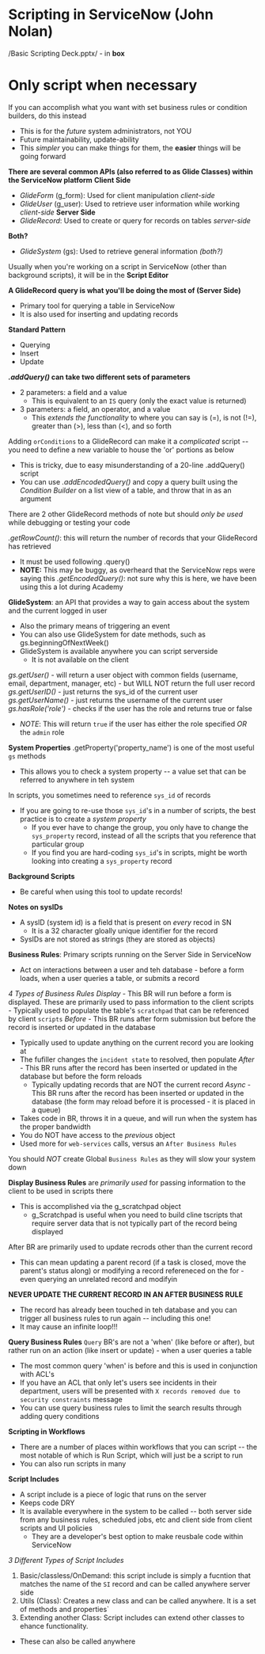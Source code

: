 # Scripting in ServiceNow (John Nolan)
/Basic Scripting Deck.pptx/ - in **box**

# **Only script when necessary**
If you can accomplish what you want with set business rules or condition builders, do this instead
- This is for the _future_ system administrators, not YOU
- Future maintainability, update-ability
- This _simpler_ you can make things for them, the **easier** things will be going forward

**There are several common APIs (also referred to as Glide Classes) within the ServiceNow platform**
**Client Side**
- _GlideForm_ (g\_form): Used for client manipulation _client-side_ 
- _GlideUser_ (g\_user): Used to retrieve user information while working _client-side_
**Server Side**
- _GlideRecord_: Used to create or query for records on tables _server-side_

**Both?**
- _GlideSystem_ (gs): Used to retrieve general information _(both?)_

Usually when you're working on a script in ServiceNow (other than background scripts),
it will be in the **Script Editor**

**A GlideRecord query is what you'll be doing the most of (Server Side)**
- Primary tool for querying a table in ServiceNow
- It is also used for inserting and updating records

**Standard Pattern**
- Querying
- Insert
- Update

**_.addQuery()_ can take two different sets of parameters**
- 2 parameters: a field and a value
  - This is equivalent to an `IS` query (only the exact value is returned)
- 3 parameters: a field, an operator, and a value
  - This _extends the functionality_ to where you can say is (=), is not (!=), greater than (>), 
    less than (<), and so forth

Adding `orConditions` to a GlideRecord can make it a _complicated_ script -- you need 
to define a new variable to house the 'or' portions as below
  - This is tricky, due to easy misunderstanding of a 20-line .addQuery() script
  - You can use _.addEncodedQuery()_ and copy a query built using the *Condition Builder* 
    on a list view of a table, and throw that in as an argument

There are 2 other GlideRecord methods of note but should _only be used_ while debugging 
or testing your code

_.getRowCount()_: this will return the number of records that your GlideRecord has retrieved
  - It must be used following .query()
  - **NOTE:** This may be buggy, as overheard that the ServiceNow reps were saying this
_.getEncodedQuery()_: not sure why this is here, we have been using this a lot during Academy


**GlideSystem**: an API that provides a way to gain access about the system and the current logged in user
  - Also the primary means of triggering an event
  - You can also use GlideSystem for date methods, such as gs.beginningOfNextWeek()
  - GlideSystem is available anywhere you can script serverside
    - It is not available on the client

_gs.getUser()_ - will return a user object with common fields (username, email, department, manager, etc) - but WILL NOT return the full user record
_gs.getUserID()_ - just returns the sys\_id of the current user
_gs.getUserName()_ - just returns the username of the current user
_gs.hasRole('role')_ - checks if the user has the role and returns true or false
  - *NOTE*: This will return `true` if the user has either the role specified _OR_ the `admin` role

**System Properties**
.getProperty('property\_name') is one of the most useful `gs` methods
  - This allows you to check a system property -- a value set that can be referred to 
    anywhere in teh system

In scripts, you sometimes need to reference `sys_id` of records
- If you are going to re-use those `sys_id`'s in a number of scripts, the best practice 
  is to create a *system property*
  - If you ever have to change the group, you only have to change the `sys_property` record, 
    instead of all the scripts that you reference that particular group
  - If you find you are hard-coding `sys_id`'s in scripts, might be worth looking into 
    creating a `sys_property` record

**Background Scripts**
- Be careful when using this tool to update records!


**Notes on sysIDs**
- A sysID (system id) is a field that is present on *every* recod in SN
  - It is a 32 character gloally unique identifier for the record
- SysIDs are not stored as strings (they are stored as objects)


**Business Rules**: Primary scripts running on the Server Side in ServiceNow
- Act on interactions between a user and teh database - before a form loads, when a user 
  queries a table, or submits a record

_*4 Types of Business Rules*_
*Display* - This BR will run before a form is displayed. These are primarily used to pass 
	    information to the client scripts
	  - Typically used to populate the table's `scratchpad` that can be referenced by client `scripts`
*Before* - This BR runs after form submission but before the record is inserted or updated in the database
  - Typically used to update anything on the current record you are looking at
  - The fufiller changes the `incident state` to resolved, then populate
*After* - This BR runs after the record has been inserted or updated in the database but 
	  before the form reloads
	- Typically updating records that are NOT the current record
*Async* - This BR runs after the record has been inserted or updated in the database (the form may reload before it is processed - it is placed in a queue)
  - Takes code in BR, throws it in a queue, and will run when the system has the proper bandwidth
  - You do NOT have access to the _previous_ object
  - Used more for `web-services` calls, versus an `After Business Rules`

You should *NOT* create Global `Business Rules` as they will slow your system down

**Display Business Rules** are _primarily used_ for passing information to the client to be used 
in scripts there
- This is accomplished via the g_scratchpad object
  - g_Scratchpad is useful when you need to build cline tscripts that require server data 
    that is not typically part of the record being displayed

After BR are primarily used to update recrods other than the current record
- This can mean updating a parent record (if a task is closed, move the parent's status along) 
  or modifying a record refereneced on the for - even querying an unrelated record and modifyin

**NEVER UPDATE THE CURRENT RECORD IN AN AFTER BUSINESS RULE**
  - The record has already been touched in teh database and you can trigger all business rules 
    to run again -- including this one!
  - It may cause an infinite loop!!!

**Query Business Rules**
`Query` BR's are not a 'when' (like before or after), but rather run on an action (like insert or update) - when a user queries a table
- The most common query 'when' is before and this is used in conjunction with ACL's
- If you have an ACL that only let's users see incidents in their department, users will be 
  presented with `X records removed due to security constraints` message
- You can use query business rules to limit the search results through adding query conditions


**Scripting in Workflows**
- There are a number of places within workflows that you can script -- the most notable of 
  which is Run Script, which will just be a script to run
- You can also run scripts in many 


**Script Includes**
- A script include is a piece of logic that runs on the server
- Keeps code DRY
- It is available everywhere in the system to be called -- both server side from any business rules, 
  scheduled jobs, etc and client side from client scripts and UI policies
  - They are a developer's best option to make reusbale code within ServiceNow

_3 Different Types of Script Includes_
1. Basic/classless/OnDemand: this script include is simply a fucntion that matches the name 
   of the `SI` record and can be called anywhere server side
2. Utils (Class): Creates a new class and can be called anywhere. It is a set of methods and properties`
3. Extending another Class: Script includes can extend other classes to ehance functionality. 
  - These can also be called anywhere
